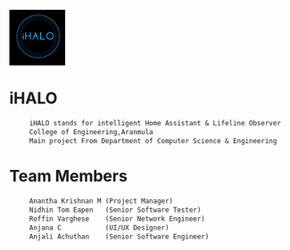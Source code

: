 <img src ="logos/halo.png" height ="100px" width = "100px" ></img>
# iHALO 
         iHALO stands for intelligent Home Assistant & Lifeline Observer
         College of Engineering,Aranmula
         Main project From Department of Computer Science & Engineering
         
# Team Members
         Anantha Krishnan M (Project Manager)
         Nidhin Tom Eapen   (Senior Software Tester)
         Roffin Varghese    (Senior Network Engineer)
         Anjana C           (UI/UX Designer)
         Anjali Achuthan    (Senior Software Engineer)
